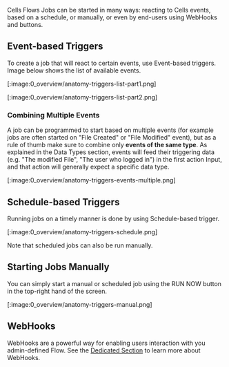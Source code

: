Cells Flows Jobs can be started in many ways: reacting to Cells events, based on a schedule, or manually, or even by end-users using WebHooks and buttons.

## Event-based Triggers

To create a job that will react to certain events, use Event-based triggers. Image below shows the list of available events.

[:image:0_overview/anatomy-triggers-list-part1.png]

[:image:0_overview/anatomy-triggers-list-part2.png]

### Combining Multiple Events

A job can be programmed to start based on multiple events (for example jobs are often started on "File Created" or "File Modified" event), but as a rule of thumb make sure to combine only **events of the same type**. As explained in the Data Types section, events will feed their triggering data (e.g. "The modified File", "The user who logged in") in the first action Input, and that action will generally expect a specific data type.

[:image:0_overview/anatomy-triggers-events-multiple.png]

## Schedule-based Triggers

Running jobs on a timely manner is done by using Schedule-based trigger.  

[:image:0_overview/anatomy-triggers-schedule.png]

Note that scheduled jobs can also be run manually.

## Starting Jobs Manually

You can simply start a manual or scheduled job using the RUN NOW button in the top-right hand of the screen.

[:image:0_overview/anatomy-triggers-manual.png]

## WebHooks

WebHooks are a powerful way for enabling users interaction with you admin-defined Flow. See the [Dedicated Section](./webhooks-buttons) to learn more about WebHooks.